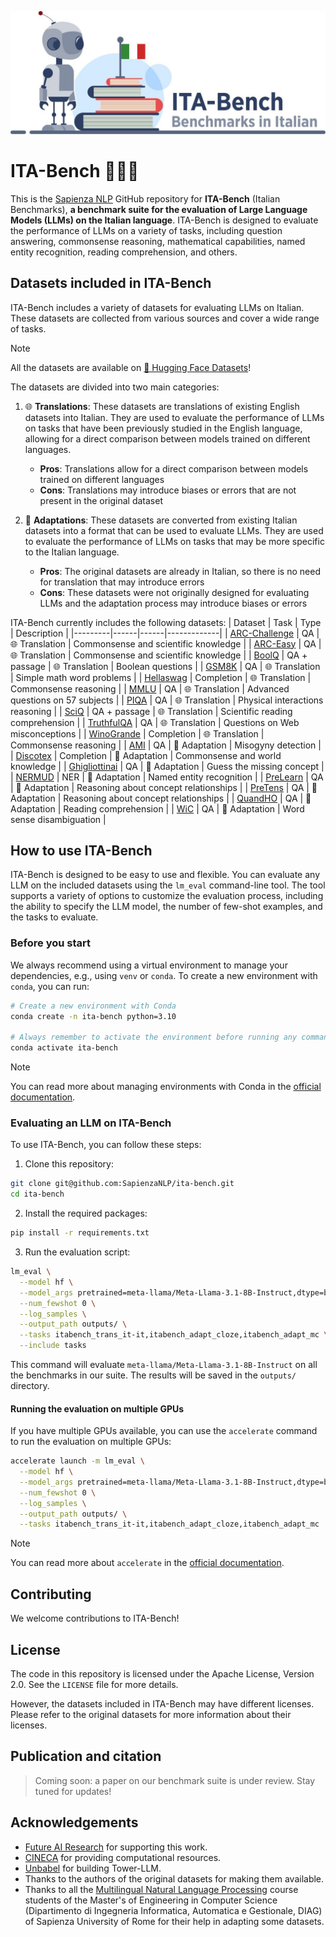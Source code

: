 <p align="center">
  <img src="assets/images/ITA-bench.jpg" />
</p>

# ITA-Bench 🤖🇮🇹
This is the [Sapienza NLP](https://github.com/sapienzanlp) GitHub repository for **ITA-Bench** (Italian Benchmarks), **a benchmark suite for the evaluation of Large Language Models (LLMs) on the Italian language**. ITA-Bench is designed to evaluate the performance of LLMs on a variety of tasks, including question answering, commonsense reasoning, mathematical capabilities, named entity recognition, reading comprehension, and others. 

## Datasets included in ITA-Bench
ITA-Bench includes a variety of datasets for evaluating LLMs on Italian. These datasets are collected from various sources and cover a wide range of tasks.

> [!NOTE]
> All the datasets are available on [🤗 Hugging Face Datasets](https://huggingface.co/collections/sapienzanlp/italian-benchmarks-for-llms-66337ca59e6df7d7d4933896)!

The datasets are divided into two main categories:
1. 🌐 **Translations**: These datasets are translations of existing English datasets into Italian. They are used to evaluate the performance of LLMs on tasks that have been previously studied in the English language, allowing for a direct comparison between models trained on different languages.
    - **Pros**: Translations allow for a direct comparison between models trained on different languages
    - **Cons**: Translations may introduce biases or errors that are not present in the original dataset

2. 🔨 **Adaptations**: These datasets are converted from existing Italian datasets into a format that can be used to evaluate LLMs. They are used to evaluate the performance of LLMs on tasks that may be more specific to the Italian language.
    - **Pros**: The original datasets are already in Italian, so there is no need for translation that may introduce errors
    - **Cons**: These datasets were not originally designed for evaluating LLMs and the adaptation process may introduce biases or errors

ITA-Bench currently includes the following datasets:
| Dataset | Task | Type | Description |
|---------|------|------|-------------|
| [ARC-Challenge](https://huggingface.co/datasets/allenai/ai2_arc) | QA | 🌐 Translation | Commonsense and scientific knowledge |
| [ARC-Easy](https://huggingface.co/datasets/allenai/ai2_arc) | QA | 🌐 Translation | Commonsense and scientific knowledge |
| [BoolQ](https://huggingface.co/datasets/google/boolq) | QA + passage | 🌐 Translation | Boolean questions |
| [GSM8K](https://huggingface.co/datasets/openai/gsm8k) | QA | 🌐 Translation | Simple math word problems |
| [Hellaswag](https://huggingface.co/datasets/Rowan/hellaswag) | Completion | 🌐 Translation | Commonsense reasoning |
| [MMLU](https://huggingface.co/datasets/cais/mmlu) | QA | 🌐 Translation | Advanced questions on 57 subjects |
| [PIQA](https://huggingface.co/datasets/ybisk/piqa) | QA | 🌐 Translation | Physical interactions reasoning |
| [SciQ](https://huggingface.co/datasets/allenai/sciq) | QA + passage | 🌐 Translation | Scientific reading comprehension |
| [TruthfulQA](https://huggingface.co/datasets/truthfulqa/truthful_qa) | QA | 🌐 Translation | Questions on Web misconceptions |
| [WinoGrande](https://huggingface.co/datasets/allenai/winogrande) | Completion | 🌐 Translation | Commonsense reasoning |
| [AMI](https://amievalita2020.github.io/) | QA | 🔨 Adaptation | Misogyny detection |
| [Discotex](https://sites.google.com/view/discotex/home) | Completion | 🔨 Adaptation | Commonsense and world knowledge |
| [Ghigliottinai](https://ghigliottin-ai.github.io/) | QA | 🔨 Adaptation | Guess the missing concept |
| [NERMUD](https://nermud.fbk.eu/) | NER | 🔨 Adaptation | Named entity recognition |
| [PreLearn](https://sites.google.com/view/prelearn20/home) | QA | 🔨 Adaptation | Reasoning about concept relationships |
| [PreTens](https://sites.google.com/view/semeval2022-pretens) | QA | 🔨 Adaptation | Reasoning about concept relationships |
| [QuandHO](https://dh.fbk.eu/2016/03/quandho-question-answering-data-for-italian-history/) | QA | 🔨 Adaptation | Reading comprehension |
| [WiC](https://wic-ita.github.io/) | QA | 🔨 Adaptation | Word sense disambiguation |


## How to use ITA-Bench
ITA-Bench is designed to be easy to use and flexible. You can evaluate any LLM on the included datasets using the `lm_eval` command-line tool. The tool supports a variety of options to customize the evaluation process, including the ability to specify the LLM model, the number of few-shot examples, and the tasks to evaluate.

### Before you start
We always recommend using a virtual environment to manage your dependencies, e.g., using `venv` or `conda`. To create a new environment with `conda`, you can run:
```bash
# Create a new environment with Conda
conda create -n ita-bench python=3.10

# Always remember to activate the environment before running any command!
conda activate ita-bench
```
> [!NOTE]
> You can read more about managing environments with Conda in the [official documentation](https://docs.conda.io/projects/conda/en/latest/user-guide/tasks/manage-environments.html).

### Evaluating an LLM on ITA-Bench
To use ITA-Bench, you can follow these steps:
1. Clone this repository:
```bash
git clone git@github.com:SapienzaNLP/ita-bench.git
cd ita-bench
```
2. Install the required packages:
```bash
pip install -r requirements.txt
```
3. Run the evaluation script:
```bash
lm_eval \
  --model hf \
  --model_args pretrained=meta-llama/Meta-Llama-3.1-8B-Instruct,dtype=bfloat16 \
  --num_fewshot 0 \
  --log_samples \
  --output_path outputs/ \
  --tasks itabench_trans_it-it,itabench_adapt_cloze,itabench_adapt_mc \
  --include tasks
```
This command will evaluate `meta-llama/Meta-Llama-3.1-8B-Instruct` on all the benchmarks in our suite. The results will be saved in the `outputs/` directory.

#### Running the evaluation on multiple GPUs
If you have multiple GPUs available, you can use the `accelerate` command to run the evaluation on multiple GPUs:
```bash
accelerate launch -m lm_eval \
  --model hf \
  --model_args pretrained=meta-llama/Meta-Llama-3.1-8B-Instruct,dtype=bfloat16 \
  --num_fewshot 0 \
  --log_samples \
  --output_path outputs/ \
  --tasks itabench_trans_it-it,itabench_adapt_cloze,itabench_adapt_mc
```

> [!NOTE]
> You can read more about `accelerate` in the [official documentation](https://huggingface.co/docs/accelerate/index).


## Contributing
We welcome contributions to ITA-Bench! 


## License
The code in this repository is licensed under the Apache License, Version 2.0. See the `LICENSE` file for more details.

However, the datasets included in ITA-Bench may have different licenses. Please refer to the original datasets for more information about their licenses.


## Publication and citation
> Coming soon: a paper on our benchmark suite is under review. Stay tuned for updates!

## Acknowledgements
* [Future AI Research](https://future-ai-research.it/) for supporting this work.
* [CINECA](https://www.cineca.it/) for providing computational resources.
* [Unbabel](https://unbabel.com/) for building Tower-LLM.
* Thanks to the authors of the original datasets for making them available.
* Thanks to all the [Multilingual Natural Language Processing](http://naviglinlp.blogspot.com/) course students of the Master's of Engineering in Computer Science (Dipartimento di Ingegneria Informatica, Automatica e Gestionale, DIAG) of Sapienza University of Rome for their help in adapting some datasets.
